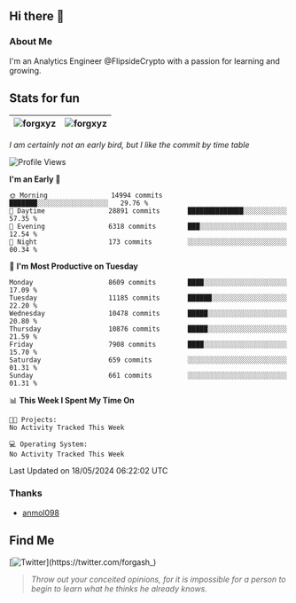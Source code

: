 ## Hi there 👋

### About Me

I'm an Analytics Engineer @FlipsideCrypto with a passion for learning and growing.
  
## Stats for fun

| <img align="center" src="https://github-readme-streak-stats.herokuapp.com/?user=forgxyz&theme=tokyonight" alt="forgxyz" /> | <img align="center" src="https://github-readme-stats.vercel.app/api?username=forgxyz&theme=tokyonight&show_icons=true" alt="forgxyz" /> |
| ------------- |------------- |

*I am certainly not an early bird, but I like the commit by time table*  

<!--START_SECTION:waka-->
![Profile Views](http://img.shields.io/badge/Profile%20Views-0-blue)

**I'm an Early 🐤** 

```text
🌞 Morning                14994 commits       ███████░░░░░░░░░░░░░░░░░░   29.76 % 
🌆 Daytime                28891 commits       ██████████████░░░░░░░░░░░   57.35 % 
🌃 Evening                6318 commits        ███░░░░░░░░░░░░░░░░░░░░░░   12.54 % 
🌙 Night                  173 commits         ░░░░░░░░░░░░░░░░░░░░░░░░░   00.34 % 
```
📅 **I'm Most Productive on Tuesday** 

```text
Monday                   8609 commits        ████░░░░░░░░░░░░░░░░░░░░░   17.09 % 
Tuesday                  11185 commits       ██████░░░░░░░░░░░░░░░░░░░   22.20 % 
Wednesday                10478 commits       █████░░░░░░░░░░░░░░░░░░░░   20.80 % 
Thursday                 10876 commits       █████░░░░░░░░░░░░░░░░░░░░   21.59 % 
Friday                   7908 commits        ████░░░░░░░░░░░░░░░░░░░░░   15.70 % 
Saturday                 659 commits         ░░░░░░░░░░░░░░░░░░░░░░░░░   01.31 % 
Sunday                   661 commits         ░░░░░░░░░░░░░░░░░░░░░░░░░   01.31 % 
```


📊 **This Week I Spent My Time On** 

```text
🐱‍💻 Projects: 
No Activity Tracked This Week

💻 Operating System: 
No Activity Tracked This Week
```


 Last Updated on 18/05/2024 06:22:02 UTC
<!--END_SECTION:waka-->

### Thanks
 - [anmol098](https://github.com/anmol098/waka-readme-stats/)
  
## Find Me
[![Twitter](https://img.shields.io/twitter/url/https/twitter.com/forgash_.svg?style=social&label=Follow%20%40forgash_)](https://twitter.com/forgash_)


> *Throw out your conceited opinions, for it is impossible for a person to begin to learn what he thinks he already knows.* 
